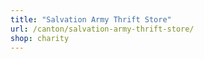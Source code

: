 ```yaml
---
title: "Salvation Army Thrift Store"
url: /canton/salvation-army-thrift-store/
shop: charity
---
```

